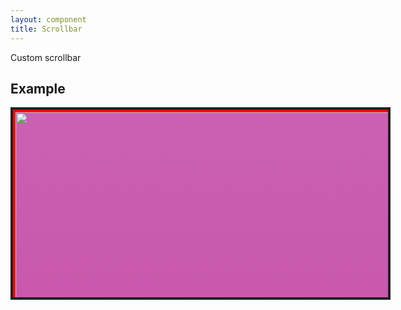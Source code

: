 ```yaml
---
layout: component
title: Scrollbar
---
```


Custom scrollbar

## Example

<style>
	.scrollbar{
		background: #f1f1f1;
		position: fixed;
		/*border-radius: 4px;*/
	}
	.scrollbar .bar{
		position: relative;
		background: #909190;
		border-radius: 4px;
		height: 100px;
		border: solid 1px rgba(109, 109, 109, 0.9);
	}
	.scrollbar .bar:hover{
		background: #656565;
	}
	.scrollbar-active-y{
		padding-right: 10px;
	}
	.scrollbar-vertical{
		width: 10px;
		padding: 5px 1px;
		height: 100%;
	}
	.scrollbar-vertical>.bar{
		width: 8px;
	}

</style>
<div component="scrollbar" style="width: 600px; height: 300px; border: solid 4px #222; background: #444; overflow-y: scroll;">
  <div style="width: 100%; height: 2000px; background: #cb60b3; background: linear-gradient(to bottom, #cb60b3 0%,#c146a1 50%,#a80077 51%,#db36a4 100%); border: solid 4px #f00;">
    <img src="../images/sample/2.jpg" style="object-fit: cover; width: 100%; height: 100%;" />
  </div>
</div>
